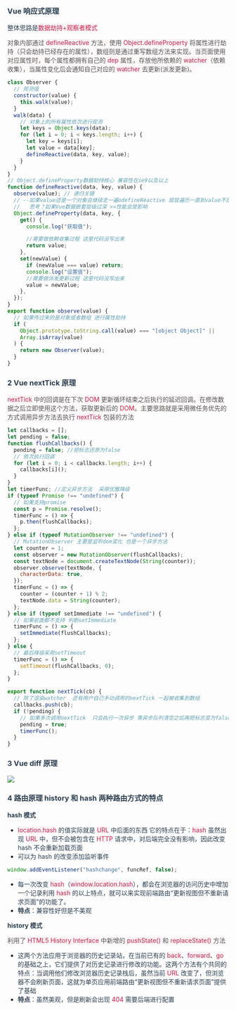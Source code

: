 ### <font style="color:rgb(44, 62, 80);">Vue 响应式原理</font>
<font style="color:rgb(44, 62, 80);">整体思路是</font><font style="color:rgb(199, 37, 78);background-color:rgb(249, 242, 244);">数据劫持+观察者模式</font>

<font style="color:rgb(85, 85, 85);background-color:rgb(255, 249, 249);">对象内部通过</font><font style="color:rgb(85, 85, 85);background-color:rgb(255, 249, 249);"> </font><font style="color:rgb(199, 37, 78);background-color:rgb(249, 242, 244);">defineReactive</font><font style="color:rgb(85, 85, 85);background-color:rgb(255, 249, 249);"> </font><font style="color:rgb(85, 85, 85);background-color:rgb(255, 249, 249);">方法，使用</font><font style="color:rgb(85, 85, 85);background-color:rgb(255, 249, 249);"> </font><font style="color:rgb(199, 37, 78);background-color:rgb(249, 242, 244);">Object.defineProperty</font><font style="color:rgb(85, 85, 85);background-color:rgb(255, 249, 249);"> </font><font style="color:rgb(85, 85, 85);background-color:rgb(255, 249, 249);">将属性进行劫持（只会劫持已经存在的属性），数组则是通过重写数组方法来实现。当页面使用对应属性时，每个属性都拥有自己的</font><font style="color:rgb(85, 85, 85);background-color:rgb(255, 249, 249);"> </font><font style="color:rgb(199, 37, 78);background-color:rgb(249, 242, 244);">dep</font><font style="color:rgb(85, 85, 85);background-color:rgb(255, 249, 249);"> </font><font style="color:rgb(85, 85, 85);background-color:rgb(255, 249, 249);">属性，存放他所依赖的</font><font style="color:rgb(85, 85, 85);background-color:rgb(255, 249, 249);"> </font><font style="color:rgb(199, 37, 78);background-color:rgb(249, 242, 244);">watcher</font><font style="color:rgb(85, 85, 85);background-color:rgb(255, 249, 249);">（依赖收集），当属性变化后会通知自己对应的</font><font style="color:rgb(85, 85, 85);background-color:rgb(255, 249, 249);"> </font><font style="color:rgb(199, 37, 78);background-color:rgb(249, 242, 244);">watcher</font><font style="color:rgb(85, 85, 85);background-color:rgb(255, 249, 249);"> </font><font style="color:rgb(85, 85, 85);background-color:rgb(255, 249, 249);">去更新(派发更新)。</font>

```javascript
class Observer {
  // 观测值
  constructor(value) {
    this.walk(value);
  }
  walk(data) {
    // 对象上的所有属性依次进行观测
    let keys = Object.keys(data);
    for (let i = 0; i < keys.length; i++) {
      let key = keys[i];
      let value = data[key];
      defineReactive(data, key, value);
    }
  }
}
// Object.defineProperty数据劫持核心 兼容性在ie9以及以上
function defineReactive(data, key, value) {
  observe(value); // 递归关键
  // --如果value还是一个对象会继续走一遍odefineReactive 层层遍历一直到value不是对象才停止
  //   思考？如果Vue数据嵌套层级过深 >>性能会受影响
  Object.defineProperty(data, key, {
    get() {
      console.log("获取值");

      //需要做依赖收集过程 这里代码没写出来
      return value;
    },
    set(newValue) {
      if (newValue === value) return;
      console.log("设置值");
      //需要做派发更新过程 这里代码没写出来
      value = newValue;
    },
  });
}
export function observe(value) {
  // 如果传过来的是对象或者数组 进行属性劫持
  if (
    Object.prototype.toString.call(value) === "[object Object]" ||
    Array.isArray(value)
  ) {
    return new Observer(value);
  }
}
```

### [](https://www.123fe.net/docs/base.html#_2-vue-nexttick-%E5%8E%9F%E7%90%86)<font style="color:rgb(44, 62, 80);">2 Vue nextTick 原理</font>
<font style="color:rgb(199, 37, 78);background-color:rgb(249, 242, 244);">nextTick</font><font style="color:rgb(85, 85, 85);background-color:rgb(255, 249, 249);"> </font><font style="color:rgb(85, 85, 85);background-color:rgb(255, 249, 249);">中的回调是在下次</font><font style="color:rgb(85, 85, 85);background-color:rgb(255, 249, 249);"> </font><font style="color:rgb(199, 37, 78);background-color:rgb(249, 242, 244);">DOM</font><font style="color:rgb(85, 85, 85);background-color:rgb(255, 249, 249);"> </font><font style="color:rgb(85, 85, 85);background-color:rgb(255, 249, 249);">更新循环结束之后执行的延迟回调。在修改数据之后立即使用这个方法，获取更新后的</font><font style="color:rgb(85, 85, 85);background-color:rgb(255, 249, 249);"> </font><font style="color:rgb(199, 37, 78);background-color:rgb(249, 242, 244);">DOM</font><font style="color:rgb(85, 85, 85);background-color:rgb(255, 249, 249);">。主要思路就是采用微任务优先的方式调用异步方法去执行</font><font style="color:rgb(85, 85, 85);background-color:rgb(255, 249, 249);"> </font><font style="color:rgb(199, 37, 78);background-color:rgb(249, 242, 244);">nextTick</font><font style="color:rgb(85, 85, 85);background-color:rgb(255, 249, 249);"> </font><font style="color:rgb(85, 85, 85);background-color:rgb(255, 249, 249);">包装的方法</font>

```javascript
let callbacks = [];
let pending = false;
function flushCallbacks() {
  pending = false; //把标志还原为false
  // 依次执行回调
  for (let i = 0; i < callbacks.length; i++) {
    callbacks[i]();
  }
}
let timerFunc; //定义异步方法  采用优雅降级
if (typeof Promise !== "undefined") {
  // 如果支持promise
  const p = Promise.resolve();
  timerFunc = () => {
    p.then(flushCallbacks);
  };
} else if (typeof MutationObserver !== "undefined") {
  // MutationObserver 主要是监听dom变化 也是一个异步方法
  let counter = 1;
  const observer = new MutationObserver(flushCallbacks);
  const textNode = document.createTextNode(String(counter));
  observer.observe(textNode, {
    characterData: true,
  });
  timerFunc = () => {
    counter = (counter + 1) % 2;
    textNode.data = String(counter);
  };
} else if (typeof setImmediate !== "undefined") {
  // 如果前面都不支持 判断setImmediate
  timerFunc = () => {
    setImmediate(flushCallbacks);
  };
} else {
  // 最后降级采用setTimeout
  timerFunc = () => {
    setTimeout(flushCallbacks, 0);
  };
}

export function nextTick(cb) {
  // 除了渲染watcher  还有用户自己手动调用的nextTick 一起被收集到数组
  callbacks.push(cb);
  if (!pending) {
    // 如果多次调用nextTick  只会执行一次异步 等异步队列清空之后再把标志变为false
    pending = true;
    timerFunc();
  }
}
```

### [](https://www.123fe.net/docs/base.html#_3-vue-diff-%E5%8E%9F%E7%90%86)<font style="color:rgb(44, 62, 80);">3 Vue diff 原理</font>
![](https://cdn.nlark.com/yuque/0/2024/png/207857/1718780546367-ac0dde50-e543-48f1-b45c-81c5c79fdd0e.png)

### [](https://www.123fe.net/docs/base.html#_4-%E8%B7%AF%E7%94%B1%E5%8E%9F%E7%90%86-history-%E5%92%8C-hash-%E4%B8%A4%E7%A7%8D%E8%B7%AF%E7%94%B1%E6%96%B9%E5%BC%8F%E7%9A%84%E7%89%B9%E7%82%B9)<font style="color:rgb(44, 62, 80);">4 路由原理 history 和 hash 两种路由方式的特点</font>
**<font style="color:rgb(44, 62, 80);">hash 模式</font>**

+ <font style="color:rgb(199, 37, 78);background-color:rgb(249, 242, 244);">location.hash</font><font style="color:rgb(44, 62, 80);"> </font><font style="color:rgb(44, 62, 80);">的值实际就是</font><font style="color:rgb(44, 62, 80);"> </font><font style="color:rgb(199, 37, 78);background-color:rgb(249, 242, 244);">URL</font><font style="color:rgb(44, 62, 80);"> </font><font style="color:rgb(44, 62, 80);">中</font><font style="color:rgb(44, 62, 80);">后面的东西 它的特点在于：</font><font style="color:rgb(199, 37, 78);background-color:rgb(249, 242, 244);">hash</font><font style="color:rgb(44, 62, 80);"> </font><font style="color:rgb(44, 62, 80);">虽然出现</font><font style="color:rgb(44, 62, 80);"> </font><font style="color:rgb(199, 37, 78);background-color:rgb(249, 242, 244);">URL</font><font style="color:rgb(44, 62, 80);"> </font><font style="color:rgb(44, 62, 80);">中，但不会被包含在</font><font style="color:rgb(44, 62, 80);"> </font><font style="color:rgb(199, 37, 78);background-color:rgb(249, 242, 244);">HTTP</font><font style="color:rgb(44, 62, 80);"> </font><font style="color:rgb(44, 62, 80);">请求中，对后端完全没有影响，因此改变 hash 不会重新加载页面</font>
+ <font style="color:rgb(44, 62, 80);">可以为 hash 的改变添加监听事件</font>

```javascript
window.addEventListener("hashchange", funcRef, false);
```

+ <font style="color:rgb(44, 62, 80);">每一次改变</font><font style="color:rgb(44, 62, 80);"> </font><font style="color:rgb(199, 37, 78);background-color:rgb(249, 242, 244);">hash</font><font style="color:rgb(44, 62, 80);">（</font><font style="color:rgb(199, 37, 78);background-color:rgb(249, 242, 244);">window.location.hash</font><font style="color:rgb(44, 62, 80);">），都会在浏览器的访问历史中增加一个记录利用</font><font style="color:rgb(44, 62, 80);"> </font><font style="color:rgb(199, 37, 78);background-color:rgb(249, 242, 244);">hash</font><font style="color:rgb(44, 62, 80);"> </font><font style="color:rgb(44, 62, 80);">的以上特点，就可以来实现前端路由“更新视图但不重新请求页面”的功能了。</font>
+ **<font style="color:rgb(44, 62, 80);">特点</font>**<font style="color:rgb(44, 62, 80);">：兼容性好但是不美观</font>

**<font style="color:rgb(44, 62, 80);">history 模式</font>**

<font style="color:rgb(85, 85, 85);background-color:rgb(255, 249, 249);">利用了</font><font style="color:rgb(85, 85, 85);background-color:rgb(255, 249, 249);"> </font><font style="color:rgb(199, 37, 78);background-color:rgb(249, 242, 244);">HTML5 History Interface</font><font style="color:rgb(85, 85, 85);background-color:rgb(255, 249, 249);"> </font><font style="color:rgb(85, 85, 85);background-color:rgb(255, 249, 249);">中新增的</font><font style="color:rgb(85, 85, 85);background-color:rgb(255, 249, 249);"> </font><font style="color:rgb(199, 37, 78);background-color:rgb(249, 242, 244);">pushState()</font><font style="color:rgb(85, 85, 85);background-color:rgb(255, 249, 249);"> </font><font style="color:rgb(85, 85, 85);background-color:rgb(255, 249, 249);">和</font><font style="color:rgb(85, 85, 85);background-color:rgb(255, 249, 249);"> </font><font style="color:rgb(199, 37, 78);background-color:rgb(249, 242, 244);">replaceState()</font><font style="color:rgb(85, 85, 85);background-color:rgb(255, 249, 249);"> </font><font style="color:rgb(85, 85, 85);background-color:rgb(255, 249, 249);">方法</font>

+ <font style="color:rgb(44, 62, 80);">这两个方法应用于浏览器的历史记录站，在当前已有的</font><font style="color:rgb(44, 62, 80);"> </font><font style="color:rgb(199, 37, 78);background-color:rgb(249, 242, 244);">back</font><font style="color:rgb(44, 62, 80);">、</font><font style="color:rgb(199, 37, 78);background-color:rgb(249, 242, 244);">forward</font><font style="color:rgb(44, 62, 80);">、</font><font style="color:rgb(199, 37, 78);background-color:rgb(249, 242, 244);">go</font><font style="color:rgb(44, 62, 80);"> </font><font style="color:rgb(44, 62, 80);">的基础之上，它们提供了对历史记录进行修改的功能。这两个方法有个共同的特点：当调用他们修改浏览器历史记录栈后，虽然当前</font><font style="color:rgb(44, 62, 80);"> </font><font style="color:rgb(199, 37, 78);background-color:rgb(249, 242, 244);">URL</font><font style="color:rgb(44, 62, 80);"> </font><font style="color:rgb(44, 62, 80);">改变了，但浏览器不会刷新页面，这就为单页应用前端路由“更新视图但不重新请求页面”提供了基础</font>
+ **<font style="color:rgb(44, 62, 80);">特点</font>**<font style="color:rgb(44, 62, 80);">：虽然美观，但是刷新会出现 </font><font style="color:rgb(199, 37, 78);background-color:rgb(249, 242, 244);">404</font><font style="color:rgb(44, 62, 80);"> 需要后端进行配置</font>


